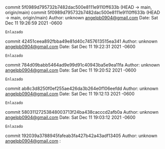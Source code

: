 commit 5f0989d795732b7482dac500e8111e9110ff633b (HEAD -> main, origin/main)
commit 5f0989d795732b7482dac500e8111e9110ff633b (HEAD -> main, origin/main)
Author: unknown <angelpb0904@gmail.com>
Date:   Sat Dec 11 19:26:59 2021 -0600

    Enlazado

commit 42451ceea892fbba49e81d40c7457613515ea341
Author: unknown <angelpb0904@gmail.com>
Date:   Sat Dec 11 19:22:31 2021 -0600

    Enlazado

commit 784d09babb5464ad9e99d91c40943ba5e9ea11fa
Author: unknown <angelpb0904@gmail.com>
Date:   Sat Dec 11 19:20:52 2021 -0600

    Enlazado

commit ab8c3d8250f0ef255ae426da3b264e0f106eefdd
Author: unknown <angelpb0904@gmail.com>
Date:   Sat Dec 11 19:12:13 2021 -0600

    Enlazado

commit 58031127253848003713f24ba438cacccd2afb0a
Author: unknown <angelpb0904@gmail.com>
Date:   Sat Dec 11 19:03:12 2021 -0600

    Enlazado

commit 192039a3788945fafeab3fa427b42a43adf13405
Author: unknown <angelpb0904@gmail.com>
: